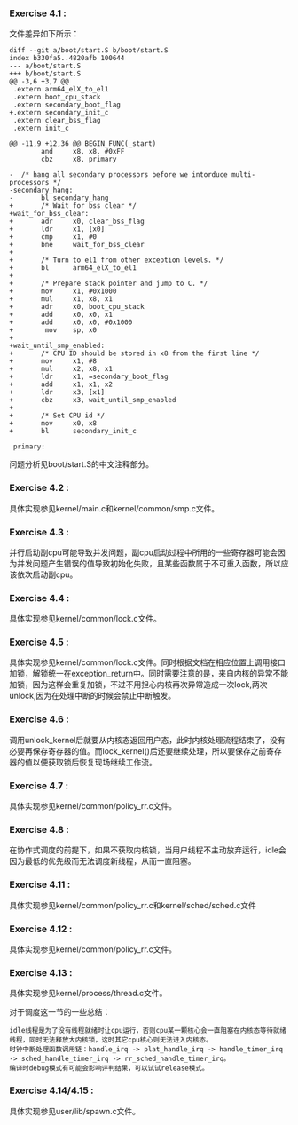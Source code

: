 ### Exercise 4.1 :

文件差异如下所示：

```
diff --git a/boot/start.S b/boot/start.S
index b330fa5..4820afb 100644
--- a/boot/start.S
+++ b/boot/start.S
@@ -3,6 +3,7 @@
 .extern arm64_elX_to_el1
 .extern boot_cpu_stack
 .extern secondary_boot_flag
+.extern secondary_init_c
 .extern clear_bss_flag
 .extern init_c
 
@@ -11,9 +12,36 @@ BEGIN_FUNC(_start)
        and     x8, x8, #0xFF
        cbz     x8, primary
 
-  /* hang all secondary processors before we intorduce multi-processors */
-secondary_hang:
-       bl secondary_hang
+       /* Wait for bss clear */
+wait_for_bss_clear:
+       adr     x0, clear_bss_flag
+       ldr     x1, [x0]
+       cmp     x1, #0
+       bne     wait_for_bss_clear
+
+       /* Turn to el1 from other exception levels. */
+       bl      arm64_elX_to_el1
+
+       /* Prepare stack pointer and jump to C. */
+       mov     x1, #0x1000
+       mul     x1, x8, x1
+       adr     x0, boot_cpu_stack
+       add     x0, x0, x1
+       add     x0, x0, #0x1000
+        mov    sp, x0
+
+wait_until_smp_enabled:
+       /* CPU ID should be stored in x8 from the first line */
+       mov     x1, #8
+       mul     x2, x8, x1
+       ldr     x1, =secondary_boot_flag
+       add     x1, x1, x2
+       ldr     x3, [x1]
+       cbz     x3, wait_until_smp_enabled
+
+       /* Set CPU id */
+       mov     x0, x8
+       bl      secondary_init_c
 
 primary:
```

问题分析见boot/start.S的中文注释部分。

### Exercise 4.2 :

具体实现参见kernel/main.c和kernel/common/smp.c文件。

### Exercise 4.3 :

并行启动副cpu可能导致并发问题，副cpu启动过程中所用的一些寄存器可能会因为并发问题产生错误的值导致初始化失败，且某些函数属于不可重入函数，所以应该依次启动副cpu。

### Exercise 4.4 :

具体实现参见kernel/common/lock.c文件。

### Exercise 4.5 :

具体实现参见kernel/common/lock.c文件。同时根据文档在相应位置上调用接口加锁，解锁统一在exception_return中。同时需要注意的是，来自内核的异常不能加锁，因为这样会重复加锁，不过不用担心内核再次异常造成一次lock,两次unlock,因为在处理中断的时候会禁止中断触发。

### Exercise 4.6 :

调用unlock_kernel后就要从内核态返回用户态，此时内核处理流程结束了，没有必要再保存寄存器的值。而lock_kernel()后还要继续处理，所以要保存之前寄存器的值以便获取锁后恢复现场继续工作流。

### Exercise 4.7 :

具体实现参见kernel/common/policy_rr.c文件。

### Exercise 4.8 :

在协作式调度的前提下，如果不获取内核锁，当用户线程不主动放弃运行，idle会因为最低的优先级而无法调度新线程，从而一直阻塞。

### Exercise 4.11 :

具体实现参见kernel/common/policy_rr.c和kernel/sched/sched.c文件

### Exercise 4.12 :

具体实现参见kernel/common/policy_rr.c文件。

### Exercise 4.13 :

具体实现参见kernel/process/thread.c文件。

对于调度这一节的一些总结：

	idle线程是为了没有线程就绪时让cpu运行，否则cpu某一颗核心会一直阻塞在内核态等待就绪线程，同时无法释放大内核锁，这时其它cpu核心则无法进入内核态。
	时钟中断处理函数调用链：handle_irq -> plat_handle_irq -> handle_timer_irq -> sched_handle_timer_irq -> rr_sched_handle_timer_irq。
	编译时debug模式有可能会影响评判结果，可以试试release模式。

### Exercise 4.14/4.15 :

具体实现参见user/lib/spawn.c文件。
